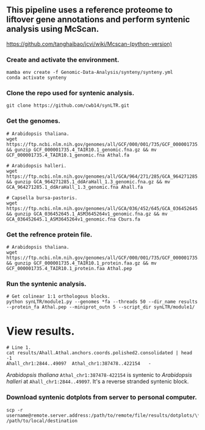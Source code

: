 ## This pipeline uses a reference proteome to liftover gene annotations and perform syntenic analysis using McScan.
https://github.com/tanghaibao/jcvi/wiki/Mcscan-(python-version)

### Create and activate the environment.
```
mamba env create -f Genomic-Data-Analysis/synteny/synteny.yml 
conda activate synteny
```
### Clone the repo used for syntenic analysis. 
```
git clone https://github.com/cwb14/synLTR.git
```
### Get the genomes. 
```
# Arabidopsis thaliana.
wget https://ftp.ncbi.nlm.nih.gov/genomes/all/GCF/000/001/735/GCF_000001735.4_TAIR10.1/GCF_000001735.4_TAIR10.1_genomic.fna.gz && gunzip GCF_000001735.4_TAIR10.1_genomic.fna.gz && mv GCF_000001735.4_TAIR10.1_genomic.fna Athal.fa

# Arabidopsis halleri.
wget https://ftp.ncbi.nlm.nih.gov/genomes/all/GCA/964/271/285/GCA_964271285.1_ddAraHall_1.3/GCA_964271285.1_ddAraHall_1.3_genomic.fna.gz && gunzip GCA_964271285.1_ddAraHall_1.3_genomic.fna.gz && mv GCA_964271285.1_ddAraHall_1.3_genomic.fna Ahall.fa

# Capsella bursa-pastoris.
wget https://ftp.ncbi.nlm.nih.gov/genomes/all/GCA/036/452/645/GCA_036452645.1_ASM3645264v1/GCA_036452645.1_ASM3645264v1_genomic.fna.gz && gunzip GCA_036452645.1_ASM3645264v1_genomic.fna.gz && mv GCA_036452645.1_ASM3645264v1_genomic.fna Cburs.fa
```

### Get the refrence protein file. 
```
# Arabidopsis thaliana.
wget https://ftp.ncbi.nlm.nih.gov/genomes/all/GCF/000/001/735/GCF_000001735.4_TAIR10.1/GCF_000001735.4_TAIR10.1_protein.faa.gz && gunzip GCF_000001735.4_TAIR10.1_protein.faa.gz && mv GCF_000001735.4_TAIR10.1_protein.faa Athal.pep
```
### Run the syntenic analysis.
```
# Get colinear 1:1 orthologous blocks. 
python synLTR/module1.py --genomes *fa --threads 50 --dir_name results --protein_fa Athal.pep --miniprot_outn 5 --script_dir synLTR/module1/
```

# View results.
```
# Line 1.
cat results/Ahall.Athal.anchors.coords.polished2.consolidated | head -1
Ahall_chr1:2844..49097	Athal_chr1:387478..422154	-
```
*Arabidopsis thaliana* `Athal_chr1:387478-422154` is syntenic to *Arabidopsis halleri* at `Ahall_chr1:2844..49097`. It's a reverse stranded syntenic block.  


### Download syntenic dotplots from server to personal computer. 
```
scp -r username@remote.server.address:/path/to/remote/file/results/dotplots/\*pdf /path/to/local/destination
```

